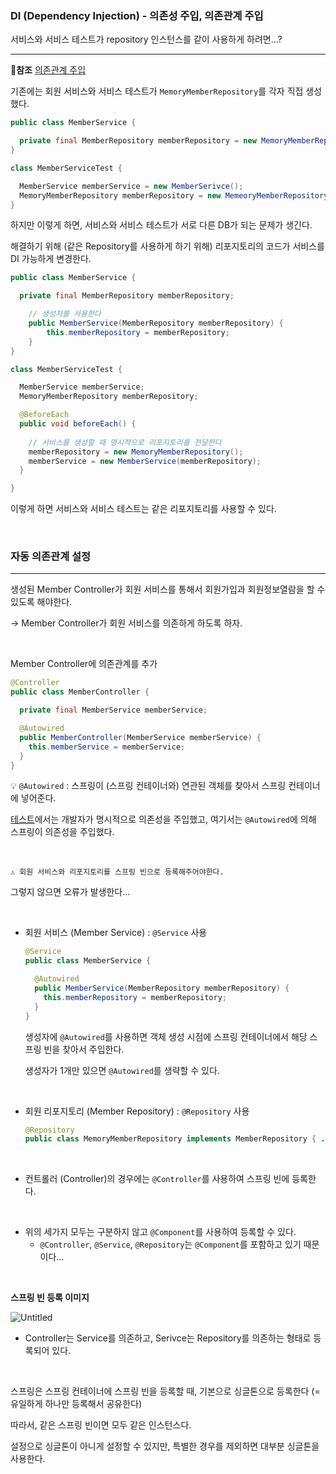 ### DI (Dependency Injection) - 의존성 주입, 의존관계 주입

서비스와 서비스 테스트가 repository 인스턴스를 같이 사용하게 하려면…?

---

📌**참조** [의존관계 주입](https://tecoble.techcourse.co.kr/post/2021-04-27-dependency-injection/)

기존에는 회원 서비스와 서비스 테스트가 `MemoryMemberRepository`를 각자 직접 생성했다.

```java
public class MemberService {

  private final MemberRepository memberRepository = new MemoryMemberRepository();
}
```

```java
class MemberServiceTest {

  MemberService memberService = new MemberSerivce();
  MemoryMemberRepository memberRepository = new MemeoryMemberRepository();
}
```

하지만 이렇게 하면, 서비스와 서비스 테스트가 서로 다른 DB가 되는 문제가 생긴다.

해결하기 위해 (같은 Repository를 사용하게 하기 위해) 리포지토리의 코드가 서비스를 DI 가능하게 변경한다.

```java
public class MemberService {

  private final MemberRepository memberRepository;

    // 생성자를 사용한다
    public MemberService(MemberRepository memberRepository) {
        this.memberRepository = memberRepository;
    }
}
```

```java
class MemberServiceTest {

  MemberService memberService;
  MemoryMemberRepository memberRepository;

  @BeforeEach
  public void beforeEach() {
  
    // 서비스를 생성할 때 명시적으로 리포지토리를 전달한다
    memberRepository = new MemoryMemberRepository();
    memberService = new MemberService(memberRepository);
  }

}
```

이렇게 하면 서비스와 서비스 테스트는 같은 리포지토리를 사용할 수 있다.

<br/>

### 자동 의존관계 설정

---

생성된 Member Controller가 회원 서비스를 통해서 회원가입과 회원정보열람을 할 수 있도록 해야한다.

→ Member Controller가 회원 서비스를 의존하게 하도록 하자.

<br/>

Member Controller에 의존관계를 추가

```java
@Controller
public class MemberController {

  private final MemberService memberService;

  @Autowired
  public MemberController(MemberService memberService) {
    this.memberService = memberService;
  }
}
```

💡 `@Autowired` : 스프링이 (스프링 컨테이너와) 연관된 객체를 찾아서 스프링 컨테이너에 넣어준다.

[테스트](https://github.com/jungeun5-choi/TIL/blob/main/Spring/DI%20(Dependency%20Injection).md#di-dependency-injection---%EC%9D%98%EC%A1%B4%EC%84%B1-%EC%A3%BC%EC%9E%85-%EC%9D%98%EC%A1%B4%EA%B4%80%EA%B3%84-%EC%A3%BC%EC%9E%85)에서는 개발자가 명시적으로 의존성을 주입했고, 여기서는 `@Autowired`에 의해 스프링이 의존성을 주입했다.

<br/>

```
⚠️ 회원 서비스와 리포지토리를 스프링 빈으로 등록해주어야한다.
```

그렇지 않으면 오류가 발생한다…

<br/>

- 회원 서비스 (Member Service) : `@Service` 사용
    
    ```java
    @Service
    public class MemberService {
    
      @Autowired
      public MemberService(MemberRepository memberRepository) {
        this.memberRepository = memberRepository;
      }
    }
    ```
    
    생성자에 `@Autowired`를 사용하면 객체 생성 시점에 스프링 컨테이너에서 해당 스프링 빈을 찾아서 주입한다.
    
    생성자가 1개만 있으면 `@Autowired`를 생략할 수 있다.
    
<br/>
    
- 회원 리포지토리 (Member Repository) : `@Repository` 사용
    
    ```java
    @Repository
    public class MemoryMemberRepository implements MemberRepository { ... }
    ```

<br/>

- 컨트롤러 (Controller)의 경우에는 `@Controller`를 사용하여 스프링 빈에 등록한다.

<br/>

- 위의 세가지 모두는 구분하지 않고 `@Component`를 사용하여 등록할 수 있다.
    - `@Controller`, `@Service`, `@Repository`는 `@Component`를 포함하고 있기 때문이다…

<br/>

**스프링 빈 등록 이미지**

![Untitled](https://s3.us-west-2.amazonaws.com/secure.notion-static.com/3253dea9-ef2e-4081-a961-643ddd524db8/Untitled.png?X-Amz-Algorithm=AWS4-HMAC-SHA256&X-Amz-Content-Sha256=UNSIGNED-PAYLOAD&X-Amz-Credential=AKIAT73L2G45EIPT3X45%2F20230111%2Fus-west-2%2Fs3%2Faws4_request&X-Amz-Date=20230111T025046Z&X-Amz-Expires=86400&X-Amz-Signature=cb09d435cf7eb437f0dc059154da058f7fba91d5fb76c7e6eee96a92861595b7&X-Amz-SignedHeaders=host&response-content-disposition=filename%3D%22Untitled.png%22&x-id=GetObject)

- Controller는 Service를 의존하고, Serivce는 Repository를 의존하는 형태로 등록되어 있다.


<br/>

스프링은 스프링 컨테이너에 스프링 빈을 등록할 때, 기본으로 싱글톤으로 등록한다 (= 유일하게 하나만 등록해서 공유한다)

따라서, 같은 스프링 빈이면 모두 같은 인스턴스다.

설정으로 싱글톤이 아니게 설정할 수 있지만, 특별한 경우를 제외하면 대부분 싱글톤을 사용한다.
